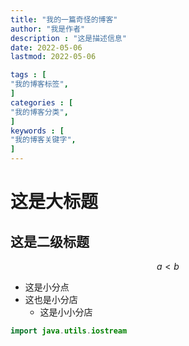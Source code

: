 ```yaml
---
title: "我的一篇奇怪的博客"                         
author: "我是作者"  
description : "这是描述信息"    
date: 2022-05-06      
lastmod: 2022-05-06            

tags : [                                    
"我的博客标签",
]
categories : [                              
"我的博客分类",
]
keywords : [                                
"我的博客关键字",
]
---
```


# 这是大标题
## 这是二级标题
$$a\lt b$$

+ 这是小分点
+ 这也是小分店
  + 这是小小分店

```java
import java.utils.iostream
```

